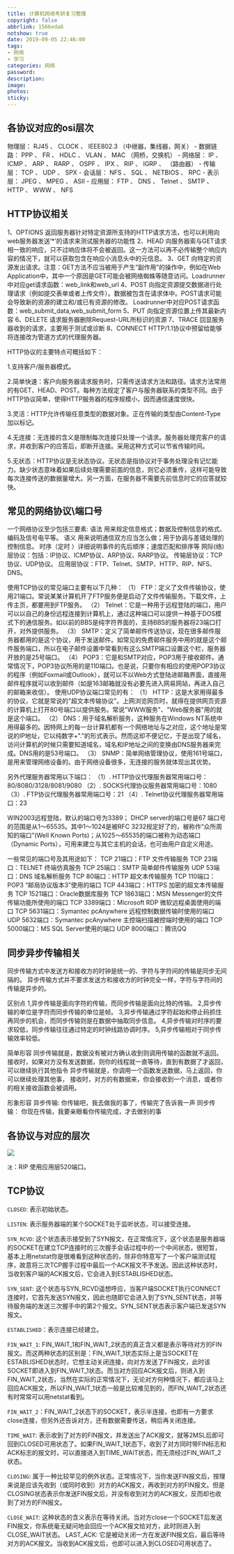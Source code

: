 ```yaml
---
title: 计算机网络考研复习整理
copyright: false
abbrlink: 1566eda6
notshow: true
date: 2019-09-05 22:46:00
tags:
- 网络
- 学习
categories: 网络
password:
description:
image:
photos:
sticky:
---
```


## 各协议对应的osi层次

物理层： RJ45 、 CLOCK 、 IEEE802.3 （中继器，集线器，网关） - 
数据链路： PPP 、 FR 、 HDLC 、 VLAN 、 MAC （网桥，交换机） - 
网络层： IP 、 ICMP 、 ARP 、 RARP 、 OSPF 、 IPX 、 RIP 、 IGRP 、 （路由器） - 
传输层： TCP 、 UDP 、 SPX - 
会话层： NFS 、 SQL 、 NETBIOS 、 RPC - 
表示层： JPEG 、 MPEG 、 ASII - 
应用层： FTP 、 DNS 、 Telnet 、 SMTP 、 HTTP 、 WWW 、 NFS

## HTTP协议相关

1、OPTIONS
返回服务器针对特定资源所支持的HTTP请求方法，也可以利用向web服务器发送‘*’的请求来测试服务器的功能性
2、HEAD
向服务器索与GET请求相一致的响应，只不过响应体将不会被返回。这一方法可以再不必传输整个响应内容的情况下，就可以获取包含在响应小消息头中的元信息。
3、GET
向特定的资源发出请求。注意：GET方法不应当被用于产生“副作用”的操作中，例如在Web Application中，其中一个原因是GET可能会被网络蜘蛛等随意访问。Loadrunner中对应get请求函数：web_link和web_url
4、POST
向指定资源提交数据进行处理请求（例如提交表单或者上传文件）。数据被包含在请求体中。POST请求可能会导致新的资源的建立和/或已有资源的修改。 Loadrunner中对应POST请求函数：web_submit_data,web_submit_form
5、PUT
向指定资源位置上传其最新内容
6、DELETE
请求服务器删除Request-URL所标识的资源
7、TRACE
回显服务器收到的请求，主要用于测试或诊断
8、CONNECT
HTTP/1.1协议中预留给能够将连接改为管道方式的代理服务器。

HTTP协议的主要特点可概括如下：

1.支持客户/服务器模式。

2.简单快速：客户向服务器请求服务时，只需传送请求方法和路径。请求方法常用的有GET、HEAD、POST。每种方法规定了客户与服务器联系的类型不同。由于HTTP协议简单，使得HTTP服务器的程序规模小，因而通信速度很快。

3.灵活：HTTP允许传输任意类型的数据对象。正在传输的类型由Content-Type加以标记。

4.无连接：无连接的含义是限制每次连接只处理一个请求。服务器处理完客户的请求，并收到客户的应答后，即断开连接。采用这种方式可以节省传输时间。

5.无状态：HTTP协议是无状态协议。无状态是指协议对于事务处理没有记忆能力。缺少状态意味着如果后续处理需要前面的信息，则它必须重传，这样可能导致每次连接传送的数据量增大。另一方面，在服务器不需要先前信息时它的应答就较快。

## 常见的网络协议\端口号

一个网络协议至少包括三要素:
语法 用来规定信息格式；数据及控制信息的格式、编码及信号电平等。
语义 用来说明通信双方应当怎么做；用于协调与差错处理的控制信息。
时序（定时 ）详细说明事件的先后顺序；速度匹配和排序等
网际(络)层协议：包括：IP协议、ICMP协议、ARP协议、RARP协议。
传输层协议：TCP协议、UDP协议。
应用层协议：FTP、Telnet、SMTP、HTTP、RIP、NFS、DNS。

使用TCP协议的常见端口主要有以下几种：
（1）
FTP：定义了文件传输协议，使用21端口。常说某某计算机开了FTP服务便是启动了文件传输服务。下载文件，上传主页，都要用到FTP服务。
（2）
Telnet：它是一种用于远程登陆的端口，用户可以以自己的身份远程连接到计算机上，通过这种端口可以提供一种基于DOS模式下的通信服务。如以前的BBS是纯字符界面的，支持BBS的服务器将23端口打开，对外提供服务。
（3）
SMTP：定义了简单邮件传送协议，现在很多邮件服务器都用的是这个协议，用于发送邮件。如常见的免费邮件服务中用的就是这个邮件服务端口，所以在电子邮件设置中常看到有这么SMTP端口设置这个栏，服务器开放的是25号端口。
（4）
POP3：它是和SMTP对应，POP3用于接收邮件。通常情况下，POP3协议所用的是110端口。也是说，只要你有相应的使用POP3协议的程序（例如Foxmail或Outlook），就可以不以Web方式登陆进邮箱界面，直接用邮件程序就可以收到邮件（如是163邮箱就没有必要先进入网易网站，再进入自己的邮箱来收信）。
使用UDP协议端口常见的有：
（1）
HTTP：这是大家用得最多的协议，它就是常说的"超文本传输协议"。上网浏览网页时，就得在提供网页资源的计算机上打开80号端口以提供服务。常说"WWW服务"、"Web服务器"用的就是这个端口。
（2）
DNS：用于域名解析服务，这种服务在Windows
NT系统中用得最多的。因特网上的每一台计算机都有一个网络地址与之对应，这个地址是常说的IP地址，它以纯数字+"."的形式表示。然而这却不便记忆，于是出现了域名，访问计算机的时候只需要知道域名，域名和IP地址之间的变换由DNS服务器来完成。DNS用的是53号端口。
（3）
SNMP：简单网络管理协议，使用161号端口，是用来管理网络设备的。由于网络设备很多，无连接的服务就体现出其优势。

另外代理服务器常用以下端口：
（1）. HTTP协议代理服务器常用端口号：80/8080/3128/8081/9080
（2）. SOCKS代理协议服务器常用端口号：1080
（3）. FTP协议代理服务器常用端口号：21
（4）. Telnet协议代理服务器常用端口：23

WIN2003远程登陆，默认的端口号为3389；
DHCP server的端口号是67
端口号的范围是从1～65535。其中1～1024是被RFC 3232规定好了的，被称作“众所周知的端口”(Well Known Ports)；从1025～65535的端口被称为动态端口（Dynamic Ports），可用来建立与其它主机的会话，也可由用户自定义用途。

一些常见的端口号及其用途如下：
TCP 21端口：FTP 文件传输服务
TCP 23端口：TELNET 终端仿真服务
TCP 25端口：SMTP 简单邮件传输服务
UDP 53端口：DNS 域名解析服务
TCP 80端口：HTTP 超文本传输服务
TCP 110端口：POP3 “邮局协议版本3”使用的端口
TCP 443端口：HTTPS 加密的超文本传输服务
TCP 1521端口：Oracle数据库服务
TCP 1863端口：MSN Messenger的文件传输功能所使用的端口
TCP 3389端口：Microsoft RDP 微软远程桌面使用的端口
TCP 5631端口：Symantec pcAnywhere 远程控制数据传输时使用的端口
UDP 5632端口：Symantec pcAnywhere 主控端扫描被控端时使用的端口
TCP 5000端口：MS SQL Server使用的端口
UDP 8000端口：腾讯QQ

## 同步异步传输相关

同步传输方式中发送方和接收方的时钟是统一的、字符与字符间的传输是同步无间隔的。
异步传输方式并不要求发送方和接收方的时钟完全一样，字符与字符间的传输是异步的。

区别点
1,异步传输是面向字符的传输，而同步传输是面向比特的传输。
2,异步传输的单位是字符而同步传输的单位是帧。
3,异步传输通过字符起始和停止码抓住再同步的机会，而同步传输则是在数据中抽取同步信息。
4,异步传输对时序的要求较低，同步传输往往通过特定的时钟线路协调时序。
5,异步传输相对于同步传输效率较低。

简单形容
同步传输就是，数据没有被对方确认收到则调用传输的函数就不返回。
接收时，如果对方没有发送数据，则你的线程就一直等待，直到有数据了才返回，可以继续执行其他指令
异步传输就是，你调用一个函数发送数据，马上返回，你可以继续处理其他事，
接收时，对方的有数据来，你会接收到一个消息，或者你的相关接收函数会被调用。

形象形容
异步传输: 你传输吧，我去做我的事了，传输完了告诉我一声
同步传输： 你现在传输，我要亲眼看你传输完成，才去做别的事

## 各协议与对应的层次

![](https://data.singlelovely.cn/images/20190909234526.png)

`注`：RIP  使用应用层520端口。

## TCP协议

`CLOSED`: 表示初始状态。

`LISTEN`: 表示服务器端的某个SOCKET处于监听状态，可以接受连接。

`SYN_RCVD`: 这个状态表示接受到了SYN报文，在正常情况下，这个状态是服务器端的SOCKET在建立TCP连接时的三次握手会话过程中的一个中间状态，很短暂，基本上用netstat你是很难看到这种状态的，除非你特意写了一个客户端测试程序，故意将三次TCP握手过程中最后一个ACK报文不予发送。因此这种状态时，当收到客户端的ACK报文后，它会进入到ESTABLISHED状态。

`SYN_SENT`: 这个状态与SYN_RCVD遥想呼应，当客户端SOCKET执行CONNECT连接时，它首先发送SYN报文，因此也随即它会进入到了SYN_SENT状态，并等待服务端的发送三次握手中的第2个报文。SYN_SENT状态表示客户端已发送SYN报文。

`ESTABLISHED`：表示连接已经建立。

`FIN_WAIT_1`: FIN_WAIT_1和FIN_WAIT_2状态的真正含义都是表示等待对方的FIN报文。而这两种状态的区别是：FIN_WAIT_1状态实际上是当SOCKET在ESTABLISHED状态时，它想主动关闭连接，向对方发送了FIN报文，此时该SOCKET即进入到FIN_WAIT_1状态。而当对方回应ACK报文后，则进入到FIN_WAIT_2状态，当然在实际的正常情况下，无论对方何种情况下，都应该马上回应ACK报文，所以FIN_WAIT_1状态一般是比较难见到的，而FIN_WAIT_2状态还有时常常可以用netstat看到。

`FIN_WAIT_2`：FIN_WAIT_2状态下的SOCKET，表示半连接，也即有一方要求close连接，但另外还告诉对方，还有数据需要传送，稍后再关闭连接。

`TIME_WAIT`: 表示收到了对方的FIN报文，并发送出了ACK报文，就等2MSL后即可回到CLOSED可用状态了。如果FIN_WAIT_1状态下，收到了对方同时带FIN标志和ACK标志的报文时，可以直接进入到TIME_WAIT状态，而无须经过FIN_WAIT_2状态。

`CLOSING`: 属于一种比较罕见的例外状态。正常情况下，当你发送FIN报文后，按理来说是应该先收到（或同时收到）对方的ACK报文，再收到对方的FIN报文。但是CLOSING状态表示你发送FIN报文后，并没有收到对方的ACK报文，反而却也收到了对方的FIN报文。

`CLOSE_WAIT`: 这种状态的含义表示在等待关闭。当对方close一个SOCKET后发送FIN报文，你系统毫无疑问地会回应一个ACK报文给对方，此时则进入到CLOSE_WAIT状态。
LAST_ACK: 它是被动关闭一方在发送FIN报文后，最后等待对方的ACK报文。当收到ACK报文后，也即可以进入到CLOSED可用状态了。